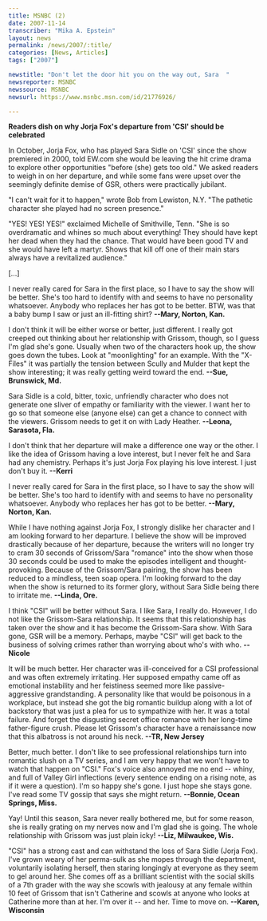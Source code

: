 ```yaml
---
title: MSNBC (2)
date: 2007-11-14
transcriber: "Mika A. Epstein"
layout: news
permalink: /news/2007/:title/
categories: [News, Articles]
tags: ["2007"]

newstitle: "Don't let the door hit you on the way out, Sara  "
newsreporter: MSNBC
newssource: MSNBC
newsurl: https://www.msnbc.msn.com/id/21776926/

---
```

**Readers dish on why Jorja Fox's departure from 'CSI' should be celebrated**

In October, Jorja Fox, who has played Sara Sidle on 'CSI' since the show premiered in 2000, told EW.com she would be leaving the hit crime drama to explore other opportunities "before (she) gets too old." We asked readers to weigh in on her departure, and while some fans were upset over the seemingly definite demise of GSR, others were practically jubilant.

"I can't wait for it to happen," wrote Bob from Lewiston, N.Y. "The pathetic character she played had no screen presence."

"YES! YES! YES!" exclaimed Michelle of Smithville, Tenn. "She is so overdramatic and whines so much about everything! They should have kept her dead when they had the chance. That would have been good TV and she would have left a martyr. Shows that kill off one of their main stars always have a revitalized audience."

[...]

I never really cared for Sara in the first place, so I have to say the show will be better. She's too hard to identify with and seems to have no personality whatsoever. Anybody who replaces her has got to be better. BTW, was that a baby bump I saw or just an ill-fitting shirt? **--Mary, Norton, Kan.**

I don't think it will be either worse or better, just different. I really got creeped out thinking about her relationship with Grissom, though, so I guess I'm glad she's gone. Usually when two of the characters hook up, the show goes down the tubes. Look at "moonlighting" for an example. With the "X-Files" it was partially the tension between Scully and Mulder that kept the show interesting; it was really getting weird toward the end. **--Sue, Brunswick, Md.**

Sara Sidle is a cold, bitter, toxic, unfriendly character who does not generate one sliver of empathy or familiarity with the viewer. I want her to go so that someone else (anyone else) can get a chance to connect with the viewers. Grissom needs to get it on with Lady Heather. **--Leona, Sarasota, Fla.**

I don't think that her departure will make a difference one way or the other. I like the idea of Grissom having a love interest, but I never felt he and Sara had any chemistry. Perhaps it's just Jorja Fox playing his love interest. I just don't buy it. **--Kerri**

I never really cared for Sara in the first place, so I have to say the show will be better. She's too hard to identify with and seems to have no personality whatsoever. Anybody who replaces her has got to be better. **--Mary, Norton, Kan.**

While I have nothing against Jorja Fox, I strongly dislike her character and I am looking forward to her departure. I believe the show will be improved drastically because of her departure, because the writers will no longer try to cram 30 seconds of Grissom/Sara "romance" into the show when those 30 seconds could be used to make the episodes intelligent and thought-provoking. Because of the Grissom/Sara pairing, the show has been reduced to a mindless, teen soap opera. I'm looking forward to the day when the show is returned to its former glory, without Sara Sidle being there to irritate me. **--Linda, Ore.**

I think "CSI" will be better without Sara. I like Sara, I really do. However, I do not like the Grissom-Sara relationship. It seems that this relationship has taken over the show and it has become the Grissom-Sara show. With Sara gone, GSR will be a memory. Perhaps, maybe "CSI" will get back to the business of solving crimes rather than worrying about who's with who. **--Nicole**

It will be much better. Her character was ill-conceived for a CSI professional and was often extremely irritating. Her supposed empathy came off as emotional instability and her feistiness seemed more like passive-aggressive grandstanding. A personality like that would be poisonous in a workplace, but instead she got the big romantic buildup along with a lot of backstory that was just a plea for us to sympathize with her. It was a total failure. And forget the disgusting secret office romance with her long-time father-figure crush. Please let Grissom's character have a renaissance now that this albatross is not around his neck. **--TR, New Jersey**

Better, much better. I don't like to see professional relationships turn into romantic slush on a TV series, and I am very happy that we won't have to watch that happen on "CSI." Fox's voice also annoyed me no end -- whiny, and full of Valley Girl inflections (every sentence ending on a rising note, as if it were a question). I'm so happy she's gone. I just hope she stays gone. I've read some TV gossip that says she might return. **--Bonnie, Ocean Springs, Miss.**

Yay! Until this season, Sara never really bothered me, but for some reason, she is really grating on my nerves now and I'm glad she is going. The whole relationship with Grissom was just plain icky! **--Liz, Milwaukee, Wis.**

"CSI" has a strong cast and can withstand the loss of Sara Sidle (Jorja Fox). I've grown weary of her perma-sulk as she mopes through the department, voluntarily isolating herself, then staring longingly at everyone as they seem to gel around her. She comes off as a brilliant scientist with the social skills of a 7th grader with the way she scowls with jealousy at any female within 10 feet of Grissom that isn't Catherine and scowls at anyone who looks at Catherine more than at her. I'm over it -- and her. Time to move on. **--Karen, Wisconsin**

